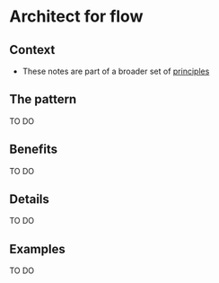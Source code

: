 # Architect for flow

## Context

* These notes are part of a broader set of [principles](../principles.md)

## The pattern

TO DO

## Benefits

TO DO

## Details

TO DO

## Examples

TO DO